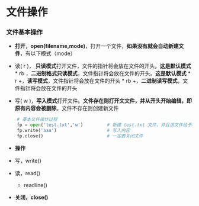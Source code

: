 # 文件操作

### 文件基本操作
*  **打开，open(filename,mode)**，打开一个文件，**如果没有就会自动新建文件**，有以下模式（mode）
  *  读( r )， **只读模式**打开文件，文件的指针将会放在⽂件的开头。**这是默认模式**
    * rb ，**二进制格式只读模式**，文件指针将会放在文件的开头。**这是默认模式**
    * r +，**读写模式**，文件指针将会放在文件的开头
    * rb +，**二进制读写模式**，文件指针将会放在文件的开头
    
  *  写( w )，**写入模式**打开文件。**文件存在则打开⽂文件，并从开头开始编辑，即原有内容会被删除**。⽂件不存在则创建新文件


```python
    # 基本文件操作过程
    fp = open('test.txt','w')         # 新建 test.txt 文件，并且该文件给予写入权限，赋值与一个变量
    fp.write('aaa')                   # 写入内容
    fp.close()                        # 一定要关闭文件

```


  
*  **操作**
  * 写，write()
  * 读，read()
    * readline()  
    
    
*  **关闭，close()**




